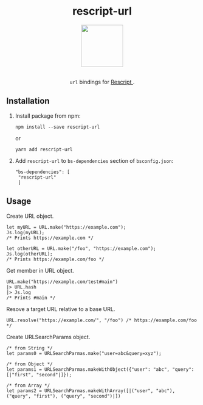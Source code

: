 
<div align="center">
<h1>rescript-url</h1>
<img src="https://pics.freeicons.io/uploads/icons/png/14393104921553233145-512.png" width='110px' height='110px'></img>
<br>
</br>

<code>url</code> bindings for <a href="https://rescript-lang.org/">Rescript </a>.
</div>


## Installation

1. Install package from npm:
   ```
   npm install --save rescript-url
   ```

   or

   ```
   yarn add rescript-url
   ```

2. Add `rescript-url` to `bs-dependencies` section of `bsconfig.json`:
   ```
   "bs-dependencies": [
    "rescript-url"
    ]
   ```

## Usage

Create URL object.

```rescript
let myURL = URL.make("https://example.com");
Js.log(myURL);
/* Prints https://example.com */

let otherURL = URL.make("/foo", "https://example.com");
Js.log(otherURL);
/* Prints https://example.com/foo */
```

Get member in URL object.

```rescript
URL.make("https://example.com/test#main")
|> URL.hash
|> Js.log
/* Prints #main */
```

Resove a target URL relative to a base URL.

```rescript
URL.resolve("https://example.com/", "/foo") /* https://example.com/foo */
```

Create URLSearchParams object.

```rescript
/* from String */
let params0 = URLSearchParmas.make("user=abc&query=xyz");

/* from Object */
let params1 = URLSearchParmas.makeWithObject({"user": "abc", "query": [|"first", "second"|]});

/* from Array */
let params2 = URLSearchParmas.makeWithArray([|("user", "abc"), ("query", "first"), ("query", "second")|])
```
